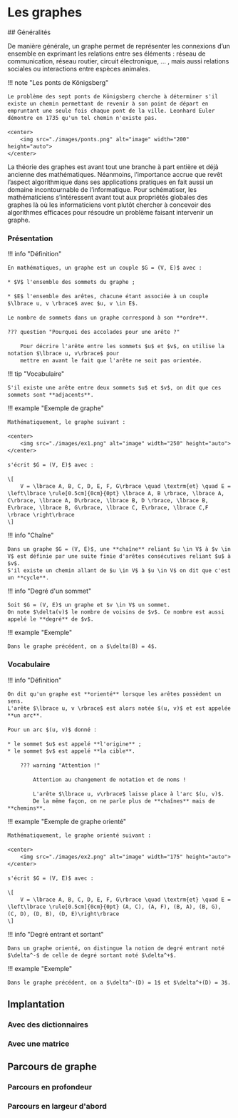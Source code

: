 # Les graphes

## Généralités

De manière générale, un graphe permet de représenter les connexions d’un ensemble en exprimant les relations
entre ses éléments : réseau de communication, réseau routier, circuit électronique, ... , mais aussi relations
sociales ou interactions entre espèces animales.

!!! note "Les ponts de Königsberg"

   
    Le problème des sept ponts de Königsberg cherche à déterminer s'il existe un chemin permettant de revenir à son point de départ en empruntant une seule fois chaque pont de la ville. Leonhard Euler démontre en 1735 qu'un tel chemin n'existe pas.
    
    <center>
        <img src="./images/ponts.png" alt="image" width="200" height="auto">
    </center>

La théorie des graphes est avant tout une branche à part entière et déjà ancienne des mathématiques. 
Néanmoins, l’importance accrue que revêt l’aspect algorithmique dans ses applications pratiques en fait aussi un domaine incontournable de l’informatique. 
Pour schématiser, les mathématiciens s’intéressent avant tout aux propriétés globales des graphes là où les
informaticiens vont plutôt chercher à concevoir des algorithmes efficaces pour résoudre un problème faisant intervenir un graphe.

### Présentation

!!! info "Définition"

    En mathématiques, un graphe est un couple $G = (V, E)$ avec :

    * $V$ l'ensemble des sommets du graphe ;
        
    * $E$ l'ensemble des arêtes, chacune étant associée à un couple $\lbrace u, v \rbrace$ avec $u, v \in E$.

    Le nombre de sommets dans un graphe correspond à son **ordre**.

    ??? question "Pourquoi des accolades pour une arête ?"

        Pour décrire l'arête entre les sommets $u$ et $v$, on utilise la notation $\lbrace u, v\rbrace$ pour
        mettre en avant le fait que l'arête ne soit pas orientée.

!!! tip "Vocabulaire"

    S'il existe une arête entre deux sommets $u$ et $v$, on dit que ces sommets sont **adjacents**.

!!! example "Exemple de graphe"

    Mathématiquement, le graphe suivant :

    <center>
        <img src="./images/ex1.png" alt="image" width="250" height="auto">
    </center>

    s'écrit $G = (V, E)$ avec :

    \[
        V = \lbrace A, B, C, D, E, F, G\rbrace \quad \textrm{et} \quad E = \left\lbrace \rule[0.5cm]{0cm}{0pt} \lbrace A, B \rbrace, \lbrace A, C\rbrace, \lbrace A, D\rbrace, \lbrace B, D \rbrace, \lbrace B, E\rbrace, \lbrace B, G\rbrace, \lbrace C, E\rbrace, \lbrace C,F \rbrace \right\rbrace
    \]

!!! info "Chaîne"

    Dans un graphe $G = (V, E)$, une **chaîne** reliant $u \in V$ à $v \in V$ est définie par une suite finie d'arêtes consécutives reliant $u$ à $v$.  
    S'il existe un chemin allant de $u \in V$ à $u \in V$ on dit que c'est un **cycle**.

!!! info "Degré d'un sommet"

    Soit $G = (V, E)$ un graphe et $v \in V$ un sommet.  
    On note $\delta(v)$ le nombre de voisins de $v$. Ce nombre est aussi appelé le **degré** de $v$.

!!! example "Exemple"

    Dans le graphe précédent, on a $\delta(B) = 4$.

### Vocabulaire

!!! info "Définition"

    On dit qu'un graphe est **orienté** lorsque les arêtes possèdent un sens.  
    L'arête $\lbrace u, v \rbrace$ est alors notée $(u, v)$ et est appelée **un arc**.

    Pour un arc $(u, v)$ donné :

    * le sommet $u$ est appelé **l'origine** ;
    * le sommet $v$ est appelé **la cible**.

        ??? warning "Attention !"

            Attention au changement de notation et de noms ! 

            L'arête $\lbrace u, v\rbrace$ laisse place à l'arc $(u, v)$.  
            De la même façon, on ne parle plus de **chaînes** mais de **chemins**.

!!! example "Exemple de graphe orienté"

    Mathématiquement, le graphe orienté suivant :

    <center>
        <img src="./images/ex2.png" alt="image" width="175" height="auto">
    </center>

    s'écrit $G = (V, E)$ avec :

    \[
        V = \lbrace A, B, C, D, E, F, G\rbrace \quad \textrm{et} \quad E = \left\lbrace \rule[0.5cm]{0cm}{0pt} (A, C), (A, F), (B, A), (B, G), (C, D), (D, B), (D, E)\right\rbrace
    \]

!!! info "Degré entrant et sortant"

    Dans un graphe orienté, on distingue la notion de degré entrant noté $\delta^-$ de celle de degré sortant noté $\delta^+$.

!!! example "Exemple"

    Dans le graphe précédent, on a $\delta^-(D) = 1$ et $\delta^+(D) = 3$.

## Implantation

### Avec des dictionnaires

### Avec une matrice

## Parcours de graphe

### Parcours en profondeur

### Parcours en largeur d'abord